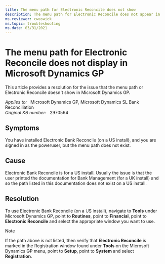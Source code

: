 ```yaml
---
title: The menu path for Electronic Reconcile does not show
description: The menu path for Electronic Reconcile does not appear in Microsoft Dynamics GP. Provides a resolution.
ms.reviewer: cwaswick
ms.topic: troubleshooting
ms.date: 03/31/2021
---
```

# The menu path for Electronic Reconcile does not display in Microsoft Dynamics GP

This article provides a resolution for the issue that the menu path or Electronic Reconcile doesn't show in Microsoft Dynamics GP.

_Applies to:_ &nbsp; Microsoft Dynamics GP, Microsoft Dynamics SL Bank Reconciliation  
_Original KB number:_ &nbsp; 2970564

## Symptoms

You have installed Electronic Bank Reconcile (on a US install), and you are signed in as the poweruser, but the menu path does not exist.

## Cause

Electronic Bank Reconcile is for a US install. Usually the issue is that the user printed the documentation for Bank Management (for a UK install) and so the path listed in this documentation does not exist on a US install.

## Resolution

To use Electronic Bank Reconcile (on a US install), navigate to **Tools** under Microsoft Dynamics GP, point to **Routines**, point to **Financial**, point to **Electronic Reconcile** and select the appropriate window you want to use.

> [!NOTE]
> If the path above is not listed, then verify that **Electronic Reconcile** is marked in the Registration window found under **Tools** on the Microsoft Dynamics GP menu, point to **Setup**, point to **System** and select **Registration**.
